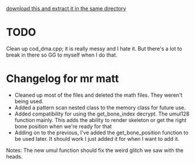 [download this and extract it in the same directory](https://send.tresorit.com/a#lAzfTUbbQMejLIlA26JUfA)

# TODO
Clean up cod_dma.cpp; it is really messy and I hate it. But there's a lot to break in there so GG to myself when I do that.

# Changelog for mr matt
- Cleaned up most of the files and deleted the math files. They weren't being used.
- Added a pattern scan nested class to the memory class for future use.
- Added compatibility for using the get_bone_index decrypt. The umul128 function mainly. This adds the ability to render skeleton or get the right bone position when we're ready for that
- Adding on to the previous, I've added the get_bone_position function to be used later. It should work I just added it for when I want to add it.

Notes:
  The new umul function should fix the weird glitch we saw with the heads.

